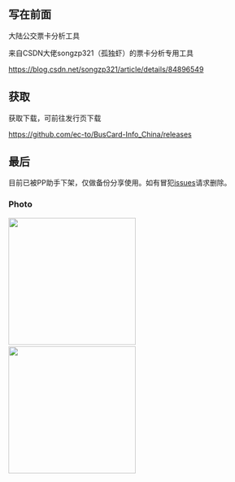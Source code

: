 ## 写在前面
大陆公交票卡分析工具

来自CSDN大佬songzp321（孤独虾）的票卡分析专用工具 

https://blog.csdn.net/songzp321/article/details/84896549

## 获取
获取下载，可前往发行页下载 

https://github.com/ec-to/BusCard-Info_China/releases


## 最后
目前已被PP助手下架，仅做备份分享使用。如有冒犯[issues](#issues)请求删除。


### Photo

<img src="https://img-blog.csdnimg.cn/20181208185326465.jpeg" width="250px">&nbsp;&nbsp;&nbsp;<img src="https://img-blog.csdnimg.cn/20181208185326539.jpeg" width="250px">&nbsp;&nbsp;&nbsp;
